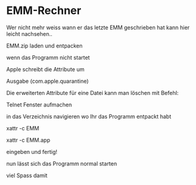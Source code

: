 # EMM-Rechner

Wer nicht mehr weiss wann er das letzte EMM geschrieben hat kann hier leicht nachsehen..

EMM.zip laden und entpacken

wenn das Programm nicht startet

Apple schreibt die Attribute um

Ausgabe (com.apple.quarantine)

Die erweiterten Attribute für eine Datei kann man löschen mit Befehl:

Telnet Fenster aufmachen

in das Verzeichnis navigieren wo Ihr das Programm entpackt habt

xattr -c EMM

xattr -c EMM.app

eingeben und fertig!

nun lässt sich das Programm normal starten

viel Spass damit
